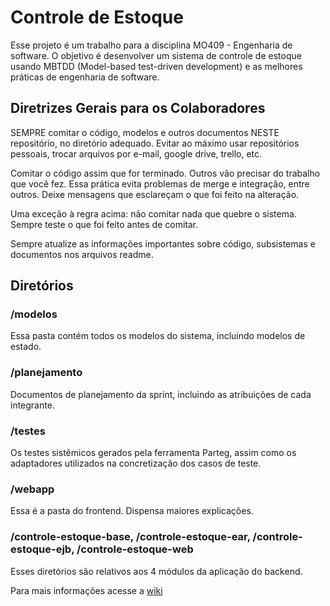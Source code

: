 
# Controle de Estoque

Esse projeto é um trabalho para a disciplina MO409 - Engenharia de software. O objetivo
é desenvolver um sistema de controle de estoque usando MBTDD (Model-based test-driven development)
e as melhores práticas de engenharia de software.

## Diretrizes Gerais para os Colaboradores

SEMPRE comitar o código, modelos e outros documentos NESTE repositório, no diretório
adequado. Evitar ao máximo usar repositórios pessoais, trocar arquivos por e-mail,
google drive, trello, etc.

Comitar o código assim que for terminado. Outros vão precisar do trabalho que você fez.
Essa prática evita problemas de merge e integração, entre outros.
Deixe mensagens que esclareçam o que foi feito na alteração.

Uma exceção à regra acima: não comitar nada que quebre o sistema. Sempre teste o que foi
feito antes de comitar.

Sempre atualize as informações importantes sobre código, subsistemas e documentos nos arquivos readme.


## Diretórios

### /modelos

Essa pasta contém todos os modelos do sistema, incluindo modelos de estado.

### /planejamento

Documentos de planejamento da sprint, incluindo as atribuições de cada integrante.

### /testes

Os testes sistêmicos gerados pela ferramenta Parteg, assim como os adaptadores
utilizados na concretização dos casos de teste.

### /webapp

Essa é a pasta do frontend. Dispensa maiores explicações.

### /controle-estoque-base, /controle-estoque-ear, /controle-estoque-ejb, /controle-estoque-web

Esses diretórios são relativos aos 4 módulos da aplicação do backend.

Para mais informações acesse a [wiki](https://github.com/sueny/controle-estoque/wiki "Wiki")
